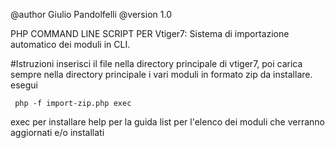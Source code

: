  @author Giulio Pandolfelli
 @version 1.0
 
 PHP COMMAND LINE SCRIPT PER Vtiger7:
 Sistema di importazione automatico dei moduli in CLI.
  
 #Istruzioni
 inserisci il file nella directory principale di vtiger7, 
 poi carica sempre nella directory principale i vari moduli in formato zip da installare.
 esegui
 ```
  php -f import-zip.php exec
 ```
 exec per installare
 help per la guida
 list per l'elenco dei moduli che verranno aggiornati e/o installati
